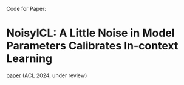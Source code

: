 Code for Paper:

# NoisyICL: A Little Noise in Model Parameters Calibrates In-context Learning 

[paper](https://arxiv.org/abs/2402.05515) (ACL 2024, under review)
